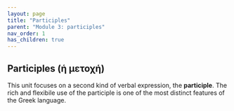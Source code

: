 ```yaml
---
layout: page
title: "Participles"
parent: "Module 3: participles"
nav_order: 1
has_children: true
---
```


## Participles (ἡ μετοχή)

This unit focuses on a second kind of verbal expression, the **participle**.  The rich and flexibile use of the participle is one of the most distinct features of the Greek language.

